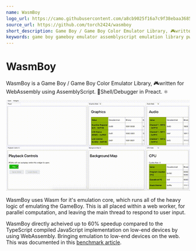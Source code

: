 ```yaml
---
name: WasmBoy
logo_url: https://camo.githubusercontent.com/a8cb9025f16a7c9f38ebaa3685fb6788e2acacbd/68747470733a2f2f66696c65732e6161726f6e7468656465762e636f6d2f242f7737367232
source_url: https://github.com/torch2424/wasmboy
short_description: Game Boy / Game Boy Color Emulator Library, 🎮written for WebAssembly using AssemblyScript. 🚀Shell/Debugger in Preact. ⚛️
keywords: game boy gameboy emulator assemblyscript emulation library pwa progressive web app web worker service worker benchmark javascript ts typescript type script js
---
```


# WasmBoy

WasmBoy is a Game Boy / Game Boy Color Emulator Library, 🎮written for WebAssembly using AssemblyScript. 🚀Shell/Debugger in Preact. ⚛️

![WasmBoy gif video](https://github.com/torch2424/wasmboy/blob/master/docs/images/debuggerDesktopDemo.gif?raw=true)

WasmBoy uses Wasm for it's emulation core, which runs all of the heavy logic of emulating the GameBoy. This is all placed within a web worker, for parallel computation, and leaving the main thread to respond to user input.

WasmBoy directly acheived up to 60% speedup compared to the TypeScript compiled JavaScript implementation on low-end devices by using WebAssembly. Bringing emulation to low-end devices on the web. This was documented in this [benchmark article](https://medium.com/@torch2424/webassembly-is-fast-a-real-world-benchmark-of-webassembly-vs-es6-d85a23f8e193).
